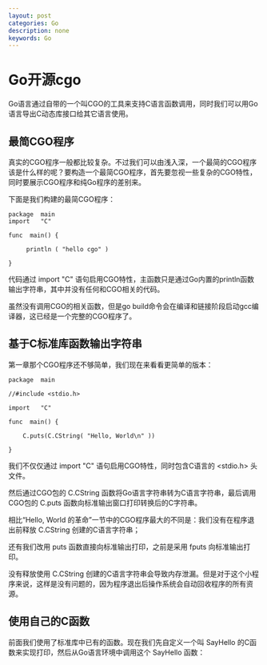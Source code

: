 ```yaml
---
layout: post
categories: Go
description: none
keywords: Go
---
```

# Go开源cgo
Go语言通过自带的一个叫CGO的工具来支持C语言函数调用，同时我们可以用Go语言导出C动态库接口给其它语言使用。

## 最简CGO程序
真实的CGO程序一般都比较复杂。不过我们可以由浅入深，一个最简的CGO程序该是什么样的呢？要构造一个最简CGO程序，首先要忽视一些复杂的CGO特性，同时要展示CGO程序和纯Go程序的差别来。

下面是我们构建的最简CGO程序：
```
package  main
import   "C"

func  main() {

     println ( "hello cgo" )

}
```
代码通过  import "C"  语句启用CGO特性，主函数只是通过Go内置的println函数输出字符串，其中并没有任何和CGO相关的代码。

虽然没有调用CGO的相关函数，但是go build命令会在编译和链接阶段启动gcc编译器，这已经是一个完整的CGO程序了。

## 基于C标准库函数输出字符串
第一章那个CGO程序还不够简单，我们现在来看看更简单的版本：
```
package  main

//#include <stdio.h>

import   "C"

func  main() {

    C.puts(C.CString( "Hello, World\n" ))

}
```
我们不仅仅通过  import "C"  语句启用CGO特性，同时包含C语言的  <stdio.h>  头文件。

然后通过CGO包的  C.CString  函数将Go语言字符串转为C语言字符串，最后调用CGO包的  C.puts  函数向标准输出窗口打印转换后的C字符串。

相比“Hello, World 的革命”一节中的CGO程序最大的不同是：我们没有在程序退出前释放  C.CString  创建的C语言字符串；

还有我们改用  puts  函数直接向标准输出打印，之前是采用  fputs  向标准输出打印。

没有释放使用  C.CString  创建的C语言字符串会导致内存泄漏。但是对于这个小程序来说，这样是没有问题的，因为程序退出后操作系统会自动回收程序的所有资源。

## 使用自己的C函数
前面我们使用了标准库中已有的函数。现在我们先自定义一个叫  SayHello  的C函数来实现打印，然后从Go语言环境中调用这个  SayHello  函数：
































